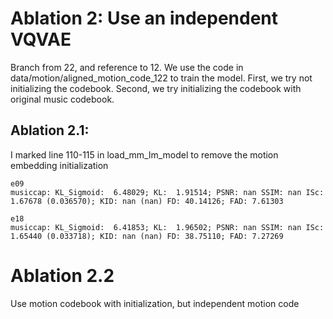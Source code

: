 # Ablation 2: Use an independent VQVAE
Branch from 22, and reference to  12. We use the code in data/motion/aligned_motion_code_122
to train the model. First, we try not initializing the codebook. Second, we try initializing the codebook
with original music codebook.

## Ablation 2.1:
I marked line 110-115 in load_mm_lm_model to remove the motion embedding initialization

    e09
    musiccap: KL_Sigmoid:  6.48029; KL:  1.91514; PSNR: nan SSIM: nan ISc:  1.67678 (0.036570); KID: nan (nan) FD: 40.14126; FAD: 7.61303

    e18
    musiccap: KL_Sigmoid:  6.41853; KL:  1.96502; PSNR: nan SSIM: nan ISc:  1.65440 (0.033718); KID: nan (nan) FD: 38.75110; FAD: 7.27269




# Ablation 2.2
Use motion codebook with initialization, but independent motion code
